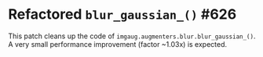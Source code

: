 # Refactored `blur_gaussian_()` #626

This patch cleans up the code of
`imgaug.augmenters.blur.blur_gaussian_()`. A very small
performance improvement (factor ~1.03x) is expected.
